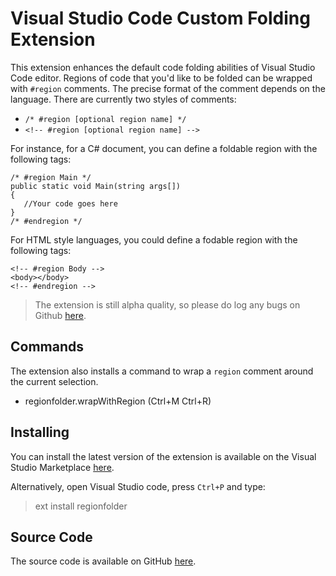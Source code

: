 # Visual Studio Code Custom Folding Extension

This extension enhances the default code folding abilities of Visual Studio Code editor. Regions of code that you'd like to be folded can be wrapped with `#region` comments. The precise format of the comment depends on the language. There are currently two styles of comments: 

-  `/* #region [optional region name] */` 
- `<!-- #region [optional region name] -->`

For instance, for a C# document, you can define a foldable region with the following tags: 

    /* #region Main */
    public static void Main(string args[])
    {
       //Your code goes here
    }
    /* #endregion */


For HTML style languages, you could define a fodable region with the following tags:


    <!-- #region Body -->
    <body></body>
    <!-- #endregion -->

> The extension is still alpha quality, so please do log any bugs on Github [here](https://github.com/maptz/Maptz.VSCode.Extensions.CustomFolding/issues).

## Commands

The extension also installs a command to wrap a `region` comment around the current selection. 

- regionfolder.wrapWithRegion (Ctrl+M Ctrl+R)

## Installing

You can install the latest version of the extension is available on the Visual Studio Marketplace [here](https://marketplace.visualstudio.com/items?itemName=maptz.regionfolder).

Alternatively, open Visual Studio code, press `Ctrl+P` and type:

> ext install regionfolder

## Source Code

The source code is available on GitHub [here](https://github.com/maptz/Maptz.VSCode.Extensions.CustomFolding).